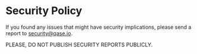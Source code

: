# Security Policy

If you found any issues that might have security implications,
please send a report to <security@qase.io>.

PLEASE, DO NOT PUBLISH SECURITY REPORTS PUBLICLY.
